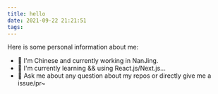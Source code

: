 ```yaml
---
title: hello
date: 2021-09-22 21:21:51
tags:
---
```


Here is some personal information about me:

- 🔭 I'm Chinese and currently working in NanJing.
- 📖 I'm currently learning && using React.js/Next.js...
- 🌱 Ask me about any question about my repos or directly give me a issue/pr~

